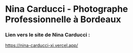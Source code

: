 # Nina Carducci - Photographe Professionnelle à Bordeaux

### Lien vers le site de Nina Carducci :
https://nina-carducci-xi.vercel.app/
